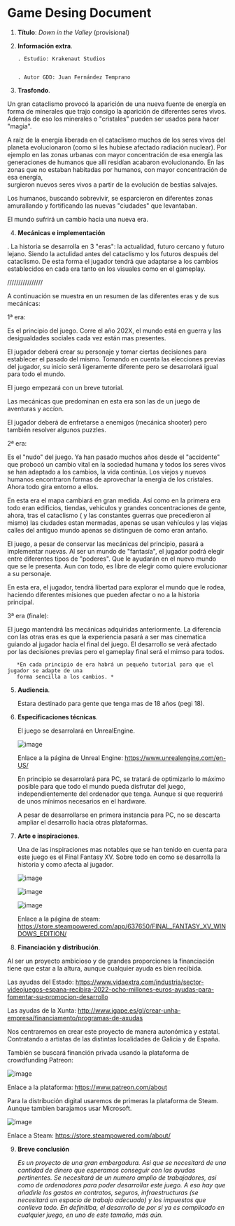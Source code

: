 Game Desing Document 
=============================
1. **Título**: _Down in the Valley_ (provisional)


2. **Información extra**.


       . Estudio: Krakenaut Studios


       . Autor GDD: Juan Fernández Temprano
       
       
3. **Trasfondo**.

 Un gran cataclismo provocó la aparición de una nueva fuente
 de energía en forma de minerales que trajo consigo la aparición
 de diferentes seres vivos. Además de eso los minerales
 o "cristales" pueden ser usados para hacer "magia".
 
 A raíz de la energía liberada en el cataclismo muchos
 de los seres vivos del planeta evolucionaron (como si les hubiese afectado radiación nuclear). 
 Por ejemplo en las zonas urbanas con mayor concentración de esa energía las generaciones de 
 humanos que allí residían acabaron evolucionando.
 En las zonas que no estaban habitadas por humanos, con mayor concentración de esa energía,  
 surgieron nuevos seres vivos a partir de la evolución de bestias salvajes.

 Los humanos, buscando sobrevivir, se esparcieron en diferentes zonas amurallando y fortificando 
 las nuevas "ciudades" que levantaban.

 El mundo sufrirá un cambio hacia una nueva era.



4. **Mecánicas e implementación**

 . La historia se desarrolla en 3 "eras": la actualidad, futuro cercano
 y futuro lejano. Siendo la actulidad antes del cataclismo y los futuros 
 después del cataclismo. De esta forma el jugador tendrá que adaptarse a los 
 cambios establecidos en cada era tanto en los visuales como en el gameplay. 
 
 ////////////////
 
 A continuación se muestra en un resumen de las diferentes eras y de sus mecánicas:
 
 1ª era: 
 
  Es el principio del juego. Corre el año 202X, el mundo está en guerra y las desigualdades 
  sociales cada vez están mas presentes. 
  
  El jugador deberá crear su personaje y tomar ciertas decisiones para establecer el pasado
  del mismo. 
  Tomando en cuenta las elecciones previas del jugador, su inicio será ligeramente diferente 
  pero se desarrolará igual para todo el mundo.
  
  El juego empezará con un breve tutorial.
  
  Las mecánicas que predominan en esta era son las de 
  un juego de aventuras y accíon.
  
  El jugador deberá de enfretarse a enemigos (mecánica shooter) pero también resolver algunos puzzles.
  
  
 2ª era:
 
 Es el "nudo" del juego. 
 Ya han pasado muchos años desde el "accidente" que probocó un cambio vital en la sociedad
 humana y todos los seres vivos se han adaptado a los cambios, la vida continúa. Los viejos
 y nuevos humanos encontraron formas de aprovechar la energia de los cristales. Ahora todo
 gira entorno a ellos. 
 
 En esta era el mapa cambiará en gran medida. Así como en la primera era todo eran edificios,
 tiendas, vehiculos y grandes concentraciones de gente, ahora, tras el cataclismo ( y las
 constantes guerras que precedieron al mismo) las ciudades estan mermadas, apenas se usan
 vehículos y las viejas calles del antiguo mundo apenas se distinguen de como eran antaño.
 
 El juego, a pesar de conservar las mecánicas del principio, pasará a implementar nuevas.
 Al ser un mundo de "fantasía", el jugador podrá elegir entre diferentes tipos de "poderes".
 Que le ayudarán en el nuevo mundo que se le presenta. Aun con todo, es libre de elegir
 como quiere evolucionar a su personaje. 
 
 En esta era, el jugador, tendrá libertad para explorar el mundo que le rodea, haciendo 
 diferentes misiones que pueden afectar o no a la historia principal. 
 
 
 3ª era (finale): 
 
  El juego mantendrá las mecánicas adquiridas anteriormente. La diferencia con las otras
  eras es que la experiencia pasará a ser mas cinematica guiando al jugador hacia el final
  del juego. El desarrollo se verá afectado por las decisiones previas pero el gameplay
  final será el mimso para todos. 

  
       *En cada principio de era habrá un pequeño tutorial para que el jugador se adapte de una 
       forma sencilla a los cambios. *
 
 
5. **Audiencia**.


   Estara destinado para gente que tenga mas de 18 años (pegi 18). 
   

6. **Especificaciones técnicas**. 

   El juego se desarrolará en UnrealEngine.
   
   ![image](https://user-images.githubusercontent.com/67064836/151707057-ccbc3432-1a33-43b6-85d8-e8e881b726ab.png)
   
   Enlace a la página de Unreal Engine: https://www.unrealengine.com/en-US/

   
   
   En principio se desarrolará para PC, se tratará de optimizarlo lo máximo 
   posible para que todo el mundo pueda disfrutar del juego, independientemente
   del ordenador que tenga. Aunque si que requerirá de unos mínimos necesarios 
   en el hardware. 
   
   
   A pesar de desarrollarse en primera instancia para PC, no se descarta ampliar
   el desarrollo hacia otras plataformas.
   
   
 7. **Arte e inspiraciones**.

    Una de las inspiraciones mas notables que se han tenido en cuenta para este juego
    es el Final Fantasy XV. Sobre todo en como se desarrolla la historia y como afecta
    al jugador. 
    
    ![image](https://user-images.githubusercontent.com/67064836/151706911-04946db9-d865-4e09-8302-d8bd22f22e64.png)
    
    ![image](https://user-images.githubusercontent.com/67064836/151706960-3c365446-720c-45ef-8988-cdf4267dfaa5.png)
    
    ![image](https://user-images.githubusercontent.com/67064836/151706968-2fff20dc-1346-4157-94d4-6722dcee0362.png)


    
    Enlace a la página de steam: https://store.steampowered.com/app/637650/FINAL_FANTASY_XV_WINDOWS_EDITION/
    
    
 8. **Financiación y distribución**.
 
  Al ser un proyecto ambicioso y de grandes proporciones la financiación tiene que estar a la altura, aunque cualquier 
  ayuda es bien recibida. 
  
  Las ayudas del Estado: https://www.vidaextra.com/industria/sector-videojuegos-espana-recibira-2022-ocho-millones-euros-ayudas-para-fomentar-su-promocion-desarrollo
  
  Las ayudas de la Xunta: http://www.igape.es/gl/crear-unha-empresa/financiamento/programas-de-axudas
  
  Nos centraremos en crear este proyecto de manera autonómica y estatal. Contratando a artistas de las distintas localidades de Galicia y de España. 
  
  También se buscará financión privada usando la plataforma de crowdfunding Patreon: 
  
  ![image](https://user-images.githubusercontent.com/67064836/151707503-7127d9de-d136-48e1-b75b-d0733f30803e.png)
  

  Enlace a la plataforma: https://www.patreon.com/about
  
  Para la distribución digital usaremos de primeras la plataforma de Steam. Aunque tambien barajamos usar Microsoft. 
  
  ![image](https://user-images.githubusercontent.com/67064836/151707756-c59b0996-54e6-4666-a238-778e92fb4967.png)
  
  Enlace a Steam: https://store.steampowered.com/about/
  
 
 
 
 
 9. **Breve conclusión** 
 
       *Es un proyecto de una gran embergadura. Asi que se necesitará de una cantidad de dinero que esperamos conseguir con las ayudas pertinentes.
       Se necesitará de un numero amplio de trabajadores, asi como de ordenadores para poder desarrollar este juego. A eso hay que añadirle los 
       gastos en contratos, seguros, infraestructuras (se necesitará un espacio de trabajo adecuado) y los impuestos que conlleva todo. 
       En definitiba, el desarrollo de por si ya es complicado en cualquier juego, en uno de este tamaño, más aún.*

  

  
  

   
    
    

   





